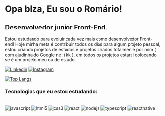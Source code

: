 
# Opa blza, Eu sou o Romário!

Desenvolvedor junior Front-End.
---
Estou estudando para evoluir cada vez mais como desenvolvedor Front-end!
Hoje minha meta é contribuir todos os dias para algum projeto pessoal, estou criando projetos de estudos e projetos criados totalmente por mim ( com ajudinha do Google né :) kk ), em todos os projetos estarei colocando se é um projeto meu ou de estudo.

[![Linkedin](https://img.shields.io/badge/LinkedIn-0077B5?style=for-the-badge&logo=linkedin&logoColor=white)](https://www.linkedin.com/in/rom%C3%A1rio-da-silva-rocha-82315b94/)
[![Instagram](https://img.shields.io/badge/Instagram-E4405F?style=for-the-badge&logo=instagram&logoColor=white)](https://www.instagram.com/romas0.0/)


[![Top Langs](https://github-readme-stats.vercel.app/api/top-langs/?username=RomarioDaSilva&layout=compact)](https://github.com/RomarioDaSilva/github-readme-stats)

### Tecnologias que eu estou estudando:
<div style="display: inline_block"><br/>
    <img align="center" alt="javascript" src="https://img.shields.io/badge/JavaScript-F7DF1E?style=for-the-badge&logo=javascript&logoColor=black"/>
    <img align="center" alt="html5" src="https://img.shields.io/badge/HTML5-E34F26?style=for-the-badge&logo=html5&logoColor=white"/>
    <img align="center" alt="css3" src="https://img.shields.io/badge/CSS3-1572B6?style=for-the-badge&logo=css3&logoColor=white"/>
    <img align="center" alt="react" src="https://img.shields.io/badge/React-20232A?style=for-the-badge&logo=react&logoColor=61DAFB"/>
    <img align="center" alt="nodejs" src="https://img.shields.io/badge/Node.js-43853D?style=for-the-badge&logo=node.js&logoColor=white"/>
    <img align="center" alt="typescript" src="https://img.shields.io/badge/TypeScript-007ACC?style=for-the-badge&logo=typescript&logoColor=white"/>
    <img align="center" alt="reactnative" src="https://img.shields.io/badge/React_Native-20232A?style=for-the-badge&logo=react&logoColor=61DAFB"/>
</div>  

